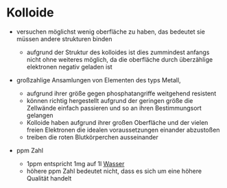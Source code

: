 # Kolloide
-  versuchen möglichst wenig oberfläche zu haben, das bedeutet sie müssen andere strukturen binden 
	- aufgrund der Struktur des kolloides ist dies zummindest anfangs nicht ohne weiteres möglich, da die oberfläche durch überzählige elektronen negativ geladen ist

- großzahlige Ansamlungen von Elementen des typs Metall, 
	- aufgrund ihrer größe gegen phosphatangriffe weitgehend resistent 
	- können richtig hergestellt aufgrund der geringen größe die Zellwände einfach passieren und so an ihren Bestimmungsort gelangen
	- Kolloide haben aufgrund ihrer großen Oberfläche und der vielen freien Elektronen die idealen voraussetzungen einander abzustoßen
	- treiben die roten Blutkörperchen ausseinander
- ppm Zahl
	- 1ppm entspricht 1mg auf 1l [Wasser](../Stoffe/Rohstoffe/Wasser.md)
	- höhere ppm Zahl bedeutet nicht, dass es sich um eine höhere Qualität handelt 
